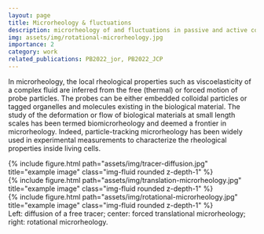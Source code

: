 ```yaml
---
layout: page
title: Microrheology & fluctuations
description: microrheology of and fluctuations in passive and active colloidal matter
img: assets/img/rotational-microrheology.jpg
importance: 2
category: work
related_publications: PB2022_jor, PB2022_JCP
---
```


In microrheology, the local rheological properties such as viscoelasticity of a complex fluid are inferred from the free (thermal) or forced motion of probe particles. The probes can be either embedded colloidal particles or
tagged organelles and molecules existing in the biological material. The study of the deformation or flow of biological materials at small length scales has been termed biomicrorheology and deemed a frontier in microrheology. Indeed, particle-tracking microrheology has been widely
used in experimental measurements to characterize the rheological properties inside living cells. 

<div class="row">
    <div class="col-sm mt-3 mt-md-0">
        {% include figure.html path="assets/img/tracer-diffusion.jpg" title="example image" class="img-fluid rounded z-depth-1" %}
    </div>
    <div class="col-sm mt-3 mt-md-0">
        {% include figure.html path="assets/img/translation-microrheology.jpg" title="example image" class="img-fluid rounded z-depth-1" %}
    </div>
    <div class="col-sm mt-3 mt-md-0">
        {% include figure.html path="assets/img/rotational-microrheology.jpg" title="example image" class="img-fluid rounded z-depth-1" %}
    </div>
</div>
<div class="caption">
	Left: diffusion of a free tracer; center: forced translational microrheology; right: rotational microrheology.
</div>
